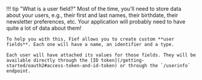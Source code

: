 !!! tip "What is a user field?"
    Most of the time, you'll need to store data about your users, e.g., their first and last names, their birthdate, their newsletter preferences, etc. Your application will probably need to have quite a lot of data about them!

    To help you with this, Fief allows you to create custom **user fields**. Each one will have a name, an identifier and a type.

    Each user will have attached its values for those fields. They will be available directly through the [ID token](/getting-started/oauth2#access-token-and-id-token) or through the `/userinfo` endpoint.
